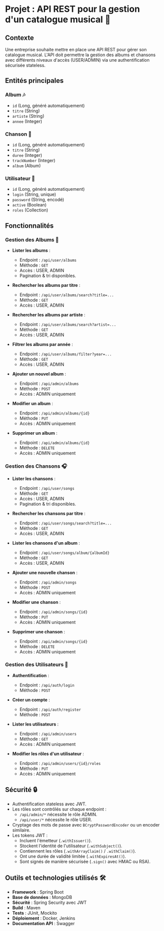 # Projet : API REST pour la gestion d'un catalogue musical 🎵

## Contexte
Une entreprise souhaite mettre en place une API REST pour gérer son catalogue musical. L'API doit permettre la gestion des albums et chansons avec différents niveaux d'accès (USER/ADMIN) via une authentification sécurisée stateless.

## Entités principales

### Album 🎶
- `id` (Long, généré automatiquement)
- `titre` (String)
- `artiste` (String)
- `annee` (Integer)

### Chanson 🎤
- `id` (Long, généré automatiquement)
- `titre` (String)
- `duree` (Integer)
- `trackNumber` (Integer)
- `album` (Album)

### Utilisateur 👤
- `id` (Long, généré automatiquement)
- `login` (String, unique)
- `password` (String, encodé)
- `active` (Boolean)
- `roles` (Collection<String>)

## Fonctionnalités

### Gestion des Albums 📀
- **Lister les albums** :
    - Endpoint : `/api/user/albums`
    - Méthode : `GET`
    - Accès : USER, ADMIN
    - Pagination & tri disponibles.

- **Rechercher les albums par titre** :
    - Endpoint : `/api/user/albums/search?title=...`
    - Méthode : `GET`
    - Accès : USER, ADMIN

- **Rechercher les albums par artiste** :
    - Endpoint : `/api/user/albums/search?artist=...`
    - Méthode : `GET`
    - Accès : USER, ADMIN

- **Filtrer les albums par année** :
    - Endpoint : `/api/user/albums/filter?year=...`
    - Méthode : `GET`
    - Accès : USER, ADMIN

- **Ajouter un nouvel album** :
    - Endpoint : `/api/admin/albums`
    - Méthode : `POST`
    - Accès : ADMIN uniquement

- **Modifier un album** :
    - Endpoint : `/api/admin/albums/{id}`
    - Méthode : `PUT`
    - Accès : ADMIN uniquement

- **Supprimer un album** :
    - Endpoint : `/api/admin/albums/{id}`
    - Méthode : `DELETE`
    - Accès : ADMIN uniquement

### Gestion des Chansons 🎧
- **Lister les chansons** :
    - Endpoint : `/api/user/songs`
    - Méthode : `GET`
    - Accès : USER, ADMIN
    - Pagination & tri disponibles.

- **Rechercher les chansons par titre** :
    - Endpoint : `/api/user/songs/search?title=...`
    - Méthode : `GET`
    - Accès : USER, ADMIN

- **Lister les chansons d'un album** :
    - Endpoint : `/api/user/songs/album/{albumId}`
    - Méthode : `GET`
    - Accès : USER, ADMIN

- **Ajouter une nouvelle chanson** :
    - Endpoint : `/api/admin/songs`
    - Méthode : `POST`
    - Accès : ADMIN uniquement

- **Modifier une chanson** :
    - Endpoint : `/api/admin/songs/{id}`
    - Méthode : `PUT`
    - Accès : ADMIN uniquement

- **Supprimer une chanson** :
    - Endpoint : `/api/admin/songs/{id}`
    - Méthode : `DELETE`
    - Accès : ADMIN uniquement

### Gestion des Utilisateurs 👥
- **Authentification** :
    - Endpoint : `/api/auth/login`
    - Méthode : `POST`

- **Créer un compte** :
    - Endpoint : `/api/auth/register`
    - Méthode : `POST`

- **Lister les utilisateurs** :
    - Endpoint : `/api/admin/users`
    - Méthode : `GET`
    - Accès : ADMIN uniquement

- **Modifier les rôles d'un utilisateur** :
    - Endpoint : `/api/admin/users/{id}/roles`
    - Méthode : `PUT`
    - Accès : ADMIN uniquement

## Sécurité 🔒
- Authentification stateless avec JWT.
- Les rôles sont contrôlés sur chaque endpoint :
    - `/api/admin/*` nécessite le rôle ADMIN.
    - `/api/user/*` nécessite le rôle USER.
- Cryptage des mots de passe avec `BCryptPasswordEncoder` ou un encoder similaire.
- Les tokens JWT :
    - Incluent l'émetteur (`.withIssuer()`).
    - Stockent l'identité de l'utilisateur (`.withSubject()`).
    - Contiennent les rôles (`.withArrayClaim()` / `.withClaim()`).
    - Ont une durée de validité limitée (`.withExpiresAt()`).
    - Sont signés de manière sécurisée (`.sign()` avec HMAC ou RSA).

## Outils et technologies utilisés 🛠️
- **Framework** : Spring Boot
- **Base de données** : MongoDB
- **Sécurité** : Spring Security avec JWT
- **Build** : Maven
- **Tests** : JUnit, Mockito
- **Déploiement** : Docker, Jenkins
- **Documentation API** : Swagger
